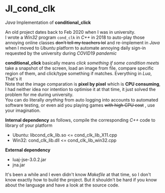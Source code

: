 # JI_cond_clk

*Java* Implementation of **conditional_click**

An old project dates back to Feb 2020 when I was in university.  
I wrote a *Win32* program `cond_clk` in *C++* in 2018 to auto-play those annoying online classes ~~don't tell my teachers lol~~ and re-implement in *Java* when I moved to *Ubuntu* platform to automate annoying daily sign-in requested by the university during *COVID19 pandemic*

**conditional_click** basically means *click something if some condition meets*  
take a snapshot of the screen, load an image from file, compare specific region of them, and click/type something if matches. Everything in *Lua*, That's it  
Note that the image comparation is **pixel by pixel** which is **CPU consuming**, I had neither idea nor intention to optimise it at that time, it just solved the problem for me during university.  
You can do literally *anything* from auto logging into accounts to automated software testing, or even aid you playing games ~~with high CPU cost~~ , use your imagination.

**Internal dependency** as follows, compile the corresponding *C++* code to library of your platform
* Ubuntu: libcond_clk_lib.so <= cond_clk_lib_X11.cpp
* Win32: cond_clk_lib.dll <= cond_clk_lib_win32.cpp

**External dependency**
* luaj-jse-3.0.2.jar
* jna.jar

It's been a while and I even didn't know *Makefile* at that time, so I don't know exactly how to build the project. But it shouldn't be hard if you know about the language and have a look at the source code.
